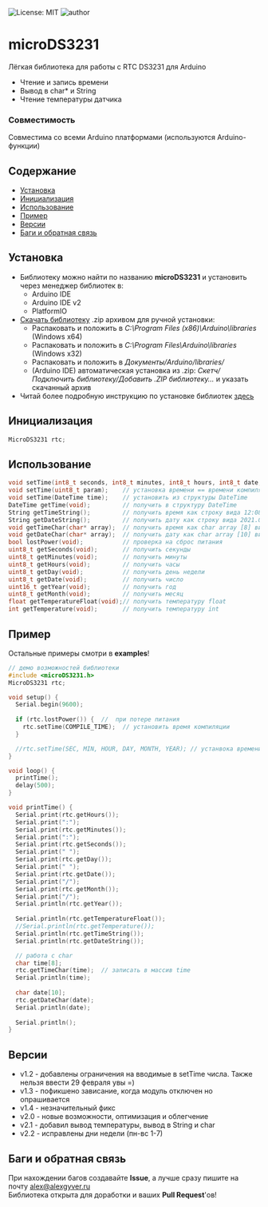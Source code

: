 ![License: MIT](https://img.shields.io/badge/License-MIT-green.svg)
![author](https://img.shields.io/badge/author-AlexGyver-informational.svg)
# microDS3231
Лёгкая библиотека для работы с RTC DS3231 для Arduino
- Чтение и запись времени
- Вывод в char* и String
- Чтение температуры датчика

### Совместимость
Совместима со всеми Arduino платформами (используются Arduino-функции)

## Содержание
- [Установка](#install)
- [Инициализация](#init)
- [Использование](#usage)
- [Пример](#example)
- [Версии](#versions)
- [Баги и обратная связь](#feedback)

<a id="install"></a>
## Установка
- Библиотеку можно найти по названию **microDS3231** и установить через менеджер библиотек в:
    - Arduino IDE
    - Arduino IDE v2
    - PlatformIO
- [Скачать библиотеку](https://github.com/GyverLibs/microDS3231/archive/refs/heads/main.zip) .zip архивом для ручной установки:
    - Распаковать и положить в *C:\Program Files (x86)\Arduino\libraries* (Windows x64)
    - Распаковать и положить в *C:\Program Files\Arduino\libraries* (Windows x32)
    - Распаковать и положить в *Документы/Arduino/libraries/*
    - (Arduino IDE) автоматическая установка из .zip: *Скетч/Подключить библиотеку/Добавить .ZIP библиотеку…* и указать скачанный архив
- Читай более подробную инструкцию по установке библиотек [здесь](https://alexgyver.ru/arduino-first/#%D0%A3%D1%81%D1%82%D0%B0%D0%BD%D0%BE%D0%B2%D0%BA%D0%B0_%D0%B1%D0%B8%D0%B1%D0%BB%D0%B8%D0%BE%D1%82%D0%B5%D0%BA)

<a id="init"></a>
## Инициализация
```cpp
MicroDS3231 rtc;
```

<a id="usage"></a>
## Использование
```cpp
void setTime(int8_t seconds, int8_t minutes, int8_t hours, int8_t date, int8_t month, int16_t year);	// установка времени
void setTime(uint8_t param);	// установка времени == времени компиляции
void setTime(DateTime time);	// установить из структуры DateTime
DateTime getTime(void);			// получить в структуру DateTime
String getTimeString();			// получить время как строку вида 12:08:09
String getDateString();			// получить дату как строку вида 2021.04.08
void getTimeChar(char* array);	// получить время как char array [8] вида 12:08:09
void getDateChar(char* array);	// получить дату как char array [10] вида 2021.04.08
bool lostPower(void);			// проверка на сброс питания
uint8_t getSeconds(void);		// получить секунды
uint8_t getMinutes(void);		// получить минуты
uint8_t getHours(void);			// получить часы
uint8_t getDay(void);			// получить день недели
uint8_t getDate(void);			// получить число
uint16_t getYear(void);			// получить год
uint8_t getMonth(void);			// получить месяц
float getTemperatureFloat(void);// получить температуру float
int getTemperature(void);		// получить температуру int
```

<a id="example"></a>
## Пример
Остальные примеры смотри в **examples**!
```cpp
// демо возможностей библиотеки
#include <microDS3231.h>
MicroDS3231 rtc;

void setup() {
  Serial.begin(9600);
  
  if (rtc.lostPower()) {  //  при потере питания
    rtc.setTime(COMPILE_TIME);  // установить время компиляции
  }

  //rtc.setTime(SEC, MIN, HOUR, DAY, MONTH, YEAR); // устанвока времени вручную
}

void loop() {
  printTime();
  delay(500);
}

void printTime() {
  Serial.print(rtc.getHours());
  Serial.print(":");
  Serial.print(rtc.getMinutes());
  Serial.print(":");
  Serial.print(rtc.getSeconds());
  Serial.print(" ");
  Serial.print(rtc.getDay());
  Serial.print(" ");
  Serial.print(rtc.getDate());
  Serial.print("/");
  Serial.print(rtc.getMonth());
  Serial.print("/");
  Serial.println(rtc.getYear());
  
  Serial.println(rtc.getTemperatureFloat());  
  //Serial.println(rtc.getTemperature());
  Serial.println(rtc.getTimeString());
  Serial.println(rtc.getDateString());

  // работа с char
  char time[8];
  rtc.getTimeChar(time);  // записать в массив time
  Serial.println(time);
  
  char date[10];
  rtc.getDateChar(date);
  Serial.println(date);
  
  Serial.println();
}
```

<a id="versions"></a>
## Версии
- v1.2 - добавлены ограничения на вводимые в setTime числа. Также нельзя ввести 29 февраля увы =)
- v1.3 - пофикшено зависание, когда модуль отключен но опрашивается
- v1.4 - незначительный фикс
- v2.0 - новые возможности, оптимизация и облегчение
- v2.1 - добавил вывод температуры, вывод в String и char
- v2.2 - исправлены дни недели (пн-вс 1-7)
    
<a id="feedback"></a>
## Баги и обратная связь
При нахождении багов создавайте **Issue**, а лучше сразу пишите на почту [alex@alexgyver.ru](mailto:alex@alexgyver.ru)  
Библиотека открыта для доработки и ваших **Pull Request**'ов!
